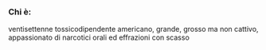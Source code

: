 ### Chi è:

ventisettenne tossicodipendente americano, grande, grosso ma non cattivo, appassionato di narcotici orali ed effrazioni con scasso